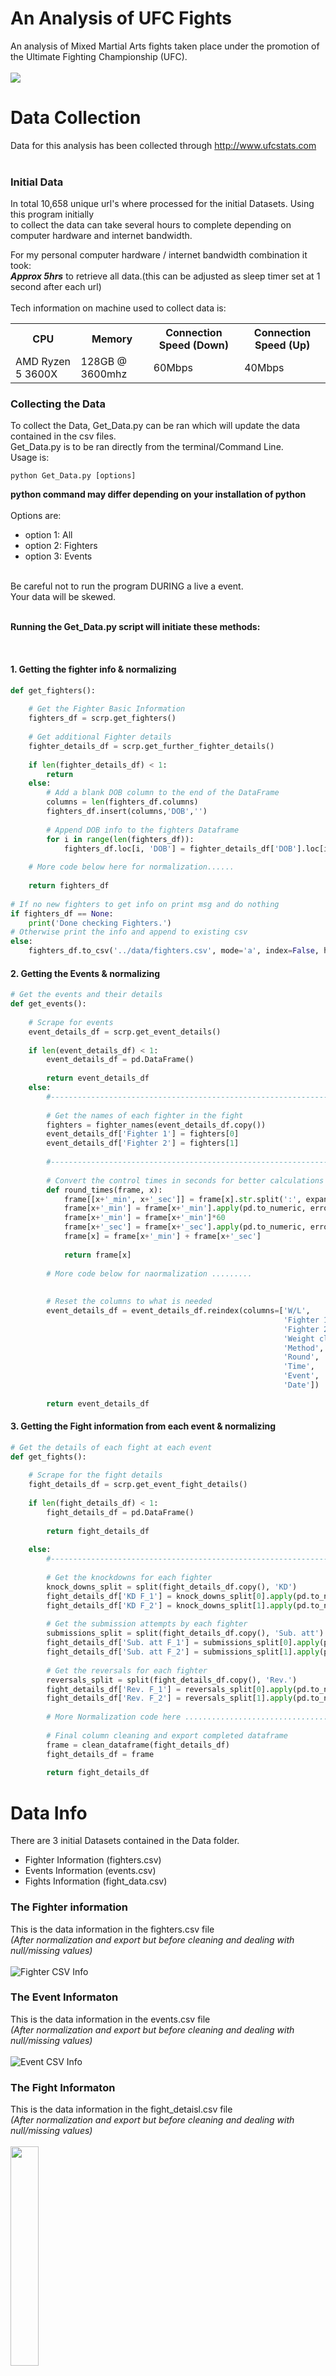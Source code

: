 # An Analysis of UFC Fights
An analysis of Mixed Martial Arts fights taken place under the promotion of the Ultimate Fighting Championship (UFC).
<br><br>
<img src="https://piglordmma.com/wp-content/uploads/2020/04/ufc-octagon.jpg">

# Data Collection
Data for this analysis has been collected through http://www.ufcstats.com <br>
<br>

### Initial Data
In total 10,658 unique url's where processed for the initial Datasets. Using this program initially <br>
to collect the data can take several hours to complete depending on computer hardware and internet bandwidth.<br>
    
For my personal computer hardware / internet bandwidth combination it took:<br>
**_Approx 5hrs_** to retrieve all data.(this can be adjusted as sleep timer set at 1 second after each url)<br>
<br>
Tech information on machine used to collect data is:<br>
 <table>
  <tr>
    <th>CPU</th>
    <th>Memory</th>
    <th>Connection Speed (Down)</th>
    <th>Connection Speed (Up)</th>
  </tr>
  <tr>
    <td>AMD Ryzen 5 3600X</td>
    <td>128GB @ 3600mhz</td>
    <td>60Mbps</td>
    <td>40Mbps</td>
  </tr>
</table> 
    
### Collecting the Data
To collect the Data, Get_Data.py can be ran which will update the data contained in the csv files.<br>
Get_Data.py is to be ran directly from the terminal/Command Line. <br>
Usage is:<br>
```
python Get_Data.py [options]
```
**python command may differ depending on your installation of python**
<br>
<br>
Options are:<br>
- option 1: All
- option 2: Fighters
- option 3: Events
<br>
Be careful not to run the program DURING a live a event.<br>
Your data will be skewed. <br>
<br>

**Running the Get_Data.py script will initiate these methods:**

<br>

#### 1. Getting the fighter info & normalizing
```python
def get_fighters():
    
    # Get the Fighter Basic Information
    fighters_df = scrp.get_fighters()
    
    # Get additional Fighter details
    fighter_details_df = scrp.get_further_fighter_details()
    
    if len(fighter_details_df) < 1:
        return 
    else:
        # Add a blank DOB column to the end of the DataFrame
        columns = len(fighters_df.columns)
        fighters_df.insert(columns,'DOB','')
        
        # Append DOB info to the fighters Dataframe
        for i in range(len(fighters_df)):
            fighters_df.loc[i, 'DOB'] = fighter_details_df['DOB'].loc[i]
    
    # More code below here for normalization......
    
    return fighters_df
    
# If no new fighters to get info on print msg and do nothing
if fighters_df == None:
    print('Done checking Fighters.')
# Otherwise print the info and append to existing csv
else:
    fighters_df.to_csv('../data/fighters.csv', mode='a', index=False, header=False)
```
#### 2. Getting the Events & normalizing
```Python
# Get the events and their details
def get_events():
    
    # Scrape for events
    event_details_df = scrp.get_event_details()
    
    if len(event_details_df) < 1:
        event_details_df = pd.DataFrame()
        
        return event_details_df
    else:
        #--------------------------------------------------------------------------------------------
        
        # Get the names of each fighter in the fight
        fighters = fighter_names(event_details_df.copy())
        event_details_df['Fighter 1'] = fighters[0]
        event_details_df['Fighter 2'] = fighters[1]
        
        #--------------------------------------------------------------------------------------------
        
        # Convert the control times in seconds for better calculations
        def round_times(frame, x):
            frame[[x+'_min', x+'_sec']] = frame[x].str.split(':', expand=True)
            frame[x+'_min'] = frame[x+'_min'].apply(pd.to_numeric, errors='coerce')
            frame[x+'_min'] = frame[x+'_min']*60
            frame[x+'_sec'] = frame[x+'_sec'].apply(pd.to_numeric, errors='coerce')
            frame[x] = frame[x+'_min'] + frame[x+'_sec']
            
            return frame[x]
            
        # More code below for naormalization .........
        
        
        # Reset the columns to what is needed
        event_details_df = event_details_df.reindex(columns=['W/L', 
                                                             'Fighter 1', 
                                                             'Fighter 2',
                                                             'Weight class', 
                                                             'Method',
                                                             'Round', 
                                                             'Time', 
                                                             'Event',
                                                             'Date'])
        
        return event_details_df
```
#### 3. Getting the Fight information from each event & normalizing
```Python
# Get the details of each fight at each event
def get_fights():
    
    # Scrape for the fight details
    fight_details_df = scrp.get_event_fight_details()
    
    if len(fight_details_df) < 1:
        fight_details_df = pd.DataFrame()
        
        return fight_details_df
    
    else:        
        #--------------------------------------------------------------------------------------------
               
        # Get the knockdowns for each fighter
        knock_downs_split = split(fight_details_df.copy(), 'KD')
        fight_details_df['KD F_1'] = knock_downs_split[0].apply(pd.to_numeric, errors='coerce')
        fight_details_df['KD F_2'] = knock_downs_split[1].apply(pd.to_numeric, errors='coerce')
        
        # Get the submission attempts by each fighter
        submissions_split = split(fight_details_df.copy(), 'Sub. att')
        fight_details_df['Sub. att F_1'] = submissions_split[0].apply(pd.to_numeric, errors='coerce')
        fight_details_df['Sub. att F_2'] = submissions_split[1].apply(pd.to_numeric, errors='coerce')
        
        # Get the reversals for each fighter
        reversals_split = split(fight_details_df.copy(), 'Rev.')
        fight_details_df['Rev. F_1'] = reversals_split[0].apply(pd.to_numeric, errors='coerce')
        fight_details_df['Rev. F_2'] = reversals_split[1].apply(pd.to_numeric, errors='coerce')
        
        # More Normalization code here ...................................
        
        # Final column cleaning and export completed dataframe
        frame = clean_dataframe(fight_details_df)    
        fight_details_df = frame
    
        return fight_details_df
```

# Data Info
There are 3 initial Datasets contained in the Data folder. <br>
- Fighter Information (fighters.csv)
- Events Information (events.csv)
- Fights Information (fight_data.csv)

### The Fighter information
This is the data information in the fighters.csv file <br>
*_(After normalization and export but before cleaning and dealing with null/missing values)_*<br><br>
![Fighter CSV Info](https://github.com/Jon-Flan/Analysis_of_UFC_Fights/blob/main/imgs/fighter_dtypes_info%20copy.png)

### The Event Informaton
This is the data information in the events.csv file<br>
*_(After normalization and export but before cleaning and dealing with null/missing values)_*<br><br>
![Event CSV Info](https://github.com/Jon-Flan/Analysis_of_UFC_Fights/blob/main/imgs/event_dtypes_info.png)

### The Fight Informaton
This is the data information in the fight_detaisl.csv file<br>
*_(After normalization and export but before cleaning and dealing with null/missing values)_*<br><br>
<img src="https://github.com/Jon-Flan/Analysis_of_UFC_Fights/blob/main/imgs/fights_dtypes.png" width=30% height=30%>
<br><br>
![Fight CSV Info](https://github.com/Jon-Flan/Analysis_of_UFC_Fights/blob/main/imgs/fights_info.png)

# Preprocessing
Once the data has been collected preprocessing can be begin. For this project instead of dealing with<br> 
null values in the fighter.csv straight away, the data from each csv is merged into one complete dataset,<br>
as this is where the analysis will take place and some figthers present in the figther information<br> 
may not have been in a UFC fight. Meaning some null information may not be part of the main dataset anyway.<br>
<br>
For the fight details, in early UFC events not all information is available as well as weight classes differ<br>
dramtically from what is used in Mixed Martial Arts promotions now, such as the Open Weight Class<br>
<br>
For these reasons all null, empty data as well as feature creation will be dealt with after merging.<br>

## Data Merging
The Data flow below shows from the website to a merged dataset before cleaning and feature creation. <br>
**Note:** Not all attributes from each dataset are used but are still taken during initial scraping and normalisation, <br>
to be used in the merging process and for data validation compared to the website during the data retreival.<br>
<br>
<img src="https://github.com/Jon-Flan/Analysis_of_UFC_Fights/blob/main/imgs/data_flow/data_flow_pt1.png" width=100% height=100%>

## Merging the Data
To merge the data. After the collection process has completed and csv files are created,<br>
run the following command in terminal/comman prompt
**python command may differ depending on your installation of python**

```Terminal
python Merge_Data.py
```
Will initiate the process, NOTE: No additional arguments are needed for running this script.

```Python
def main():
    # get the final merged output
    data = merge_data()
    data
    print_and_export_data(data)
    
# merge the fighter info onto the fight info
    def get_merged_fighter_info():
        # copies of needed dataframes
        df_1 = events_and_fights.copy()
        df_f1 = fighter_1.copy()
        df_f2 = fighter_2.copy()
      
        # merge and drop dupliactes due to rematches and duplicate fighter info
        df_merged = pd.merge(df_1, df_f1, on=['Fighter 1'], how='left')
        df_merged = df_merged.drop_duplicates(subset=['Fighter 1', 'Fighter 2', 'Event', 'Win decided by'], 
                                                keep='last')
        df_merged = pd.merge(df_merged, df_f2, on=['Fighter 2'], how='left')
        df_merged = df_merged.drop_duplicates(subset=['Fighter 1', 'Fighter 2', 'Event', 'Win decided by'], 
                                                keep='last')
        
        # More merging methods inplace above and below this snippet
        
        data = get_merged_fighter_info()
    
    return data 
```

### Merged Data Info
The merged info is below before any initial visualization, cleaning, null handling, data type correction or feature creation<br>
Here we end up with 81 columns and 6350 rows. Each fight is broken out by the event basic details such as the event name and date,<br>
the winner/loser and how the fight ended. Then the each fighter details (Fighter 1 / Fighter 2) %& (F_1 / F_2) in the fight such as the<br> 
strikes landed and thrown per body section,as well as position. Then the personal info such as height, stance DOB and reach.<br>

<img src="https://github.com/Jon-Flan/Analysis_of_UFC_Fights/blob/main/imgs/merged_not_cleaned_dtypes.PNG" width=50% height=100%>

Table example: <br>

<img src="https://github.com/Jon-Flan/Analysis_of_UFC_Fights/blob/main/imgs/merged_not_cleaned_info.PNG" width=200% height=100% style="overflow-x:scroll">

# Tools Used
All tools and languages used, including packages from within each language <br>
<br>
#### Prerequisites are:
- Python3 is instaled
- R and R Studio are installed
- Anaconda3 is installed (Optional, any IDE capable of editing python is useable)

##### Installing Anaconda Instructions: <br>
**For Windows:** https://docs.anaconda.com/anaconda/install/windows/ <br>
**For Mac**: https://docs.anaconda.com/anaconda/install/mac-os/ <br>
**For Linux:** https://docs.anaconda.com/anaconda/install/linux/ <br>

##### Installing R & R Studio: <br>
Instructions here: https://rstudio-education.github.io/hopr/starting.html <br>

## Python 
Spyder IDE from within the Anaconda3 framework
#### Packages Imported:

 <table>
  <tr>
    <th>Package</th>
    <th>Purpose</th>
  </tr>
  <tr>
    <td>Pandas</td>
    <td>For URL scraping, Data manipulation and prepartion</td>
  </tr>
  <tr>
    <td>Numpy</td>
    <td>Data manipulation and preparation</td>
  </tr>
  <tr>
    <td>string</td>
    <td>Generating strings</td>
  </tr>
    <tr>
    <td>tqdm</td>
    <td>Console output for progress bar</td>
  </tr>
    <tr>
    <td>BeautifulSoup</td>
    <td>URL scraping</td>
  </tr>
  <tr>
    <td>requests</td>
    <td>html connectivity</td>
  </tr>
  <tr>
    <td>sys</td>
    <td>Exit and output to console</td>
  </tr>
  <tr>
    <td>time</td>
    <td>Setting sleep time between URL visits</td>
  </tr>
  <tr>
    <td>Matplotlib</td>
    <td>Visualization and data exploration</td>
  </tr>
</table> 

